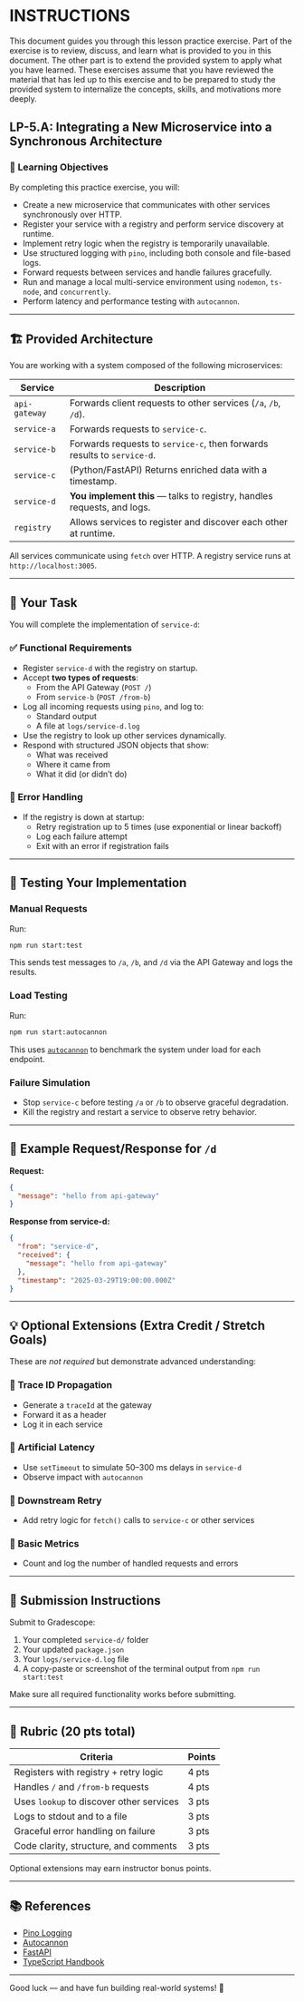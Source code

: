 # INSTRUCTIONS

This document guides you through this lesson practice exercise. Part of the exercise is to review, discuss, and learn what is provided to you in this document. The other part is to extend the provided system to apply what you have learned. These exercises assume that you have reviewed the material that has led up to this exercise and to be prepared to study the provided system to internalize the concepts, skills, and motivations more deeply.  

## LP-5.A: Integrating a New Microservice into a Synchronous Architecture

### 🧠 Learning Objectives

By completing this practice exercise, you will:

- Create a new microservice that communicates with other services synchronously over HTTP.
- Register your service with a registry and perform service discovery at runtime.
- Implement retry logic when the registry is temporarily unavailable.
- Use structured logging with `pino`, including both console and file-based logs.
- Forward requests between services and handle failures gracefully.
- Run and manage a local multi-service environment using `nodemon`, `ts-node`, and `concurrently`.
- Perform latency and performance testing with `autocannon`.

---

## 🏗️ Provided Architecture

You are working with a system composed of the following microservices:

| Service       | Description                                                             |
| ------------- | ----------------------------------------------------------------------- |
| `api-gateway` | Forwards client requests to other services (`/a`, `/b`, `/d`).          |
| `service-a`   | Forwards requests to `service-c`.                                       |
| `service-b`   | Forwards requests to `service-c`, then forwards results to `service-d`. |
| `service-c`   | (Python/FastAPI) Returns enriched data with a timestamp.                |
| `service-d`   | **You implement this** — talks to registry, handles requests, and logs. |
| `registry`    | Allows services to register and discover each other at runtime.         |

All services communicate using `fetch` over HTTP. A registry service runs at `http://localhost:3005`.

---

## 🎯 Your Task

You will complete the implementation of `service-d`:

### ✅ Functional Requirements

- Register `service-d` with the registry on startup.
- Accept **two types of requests**:
  - From the API Gateway (`POST /`)
  - From `service-b` (`POST /from-b`)
- Log all incoming requests using `pino`, and log to:
  - Standard output
  - A file at `logs/service-d.log`
- Use the registry to look up other services dynamically.
- Respond with structured JSON objects that show:
  - What was received
  - Where it came from
  - What it did (or didn’t do)

### 🛑 Error Handling

- If the registry is down at startup:
  - Retry registration up to 5 times (use exponential or linear backoff)
  - Log each failure attempt
  - Exit with an error if registration fails

---

## 🧪 Testing Your Implementation

### Manual Requests

Run:

```bash
npm run start:test
```

This sends test messages to `/a`, `/b`, and `/d` via the API Gateway and logs the results.

### Load Testing

Run:

```bash
npm run start:autocannon
```

This uses [`autocannon`](https://www.npmjs.com/package/autocannon) to benchmark the system under load for each endpoint.

### Failure Simulation

- Stop `service-c` before testing `/a` or `/b` to observe graceful degradation.
- Kill the registry and restart a service to observe retry behavior.

---

## 🧪 Example Request/Response for `/d`

**Request:**

```json
{
  "message": "hello from api-gateway"
}
```

**Response from service-d:**

```json
{
  "from": "service-d",
  "received": {
    "message": "hello from api-gateway"
  },
  "timestamp": "2025-03-29T19:00:00.000Z"
}
```

---

## 💡 Optional Extensions (Extra Credit / Stretch Goals)

These are *not required* but demonstrate advanced understanding:

### 🔷 Trace ID Propagation

- Generate a `traceId` at the gateway
- Forward it as a header
- Log it in each service

### 🔷 Artificial Latency

- Use `setTimeout` to simulate 50–300 ms delays in `service-d`
- Observe impact with `autocannon`

### 🔷 Downstream Retry

- Add retry logic for `fetch()` calls to `service-c` or other services

### 🔷 Basic Metrics

- Count and log the number of handled requests and errors

---

## 📝 Submission Instructions

Submit to Gradescope:

1. Your completed `service-d/` folder
2. Your updated `package.json`
3. Your `logs/service-d.log` file
4. A copy-paste or screenshot of the terminal output from `npm run start:test`

Make sure all required functionality works before submitting.

---

## 🧵 Rubric (20 pts total)

| Criteria                                 | Points |
| ---------------------------------------- | ------ |
| Registers with registry + retry logic    | 4 pts  |
| Handles `/` and `/from-b` requests       | 4 pts  |
| Uses `lookup` to discover other services | 3 pts  |
| Logs to stdout and to a file             | 3 pts  |
| Graceful error handling on failure       | 3 pts  |
| Code clarity, structure, and comments    | 3 pts  |

Optional extensions may earn instructor bonus points.

---

## 📚 References

- [Pino Logging](https://github.com/pinojs/pino)
- [Autocannon](https://www.npmjs.com/package/autocannon)
- [FastAPI](https://fastapi.tiangolo.com/)
- [TypeScript Handbook](https://www.typescriptlang.org/docs/)

---

Good luck — and have fun building real-world systems! 🚀
